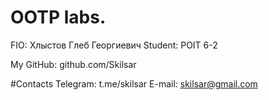 # OOTP labs.

FIO: Хлыстов Глеб Георгиевич
Student: POIT 6-2

My GitHub: github.com/Skilsar

#Contacts
Telegram: t.me/skilsar
E-mail: skilsar@gmail.com
